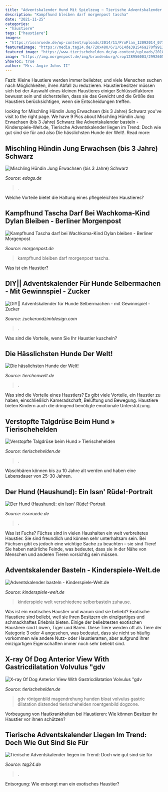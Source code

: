 ```yaml
---
title: "Adventskalender Hund Mit Spielzeug ~ Tierische Adventskalender Liegen Im Trend: Doch Wie Gut Sind Sie Für"
description: "Kampfhund bleiben darf morgenpost tascha"
date: "2021-11-25"
categories:
- "haustiere"
tags: ["haustiere"]
images:
- "https://issnruede.de/wp-content/uploads/2014/11/ProPlan_12092014_0775-1024x683.jpg"
featuredImage: "https://media.tag24.de/720x480/6/1/614de391546a270f9911.jpg"
featured_image: "https://www.tierischehelden.de/wp-content/uploads/2018/12/29-12-roentgenbild-hund-e1544781212689.jpg"
image: "https://img.morgenpost.de/img/brandenburg/crop128956003/2992605725-w820-cv16_9-q85/Kampfhund-Tascha-darf-bei-behindertem-Kind-bleiben.jpg"
ShowToc: true
author: "Mrs. Angie Johns II"
---
```



Fazit:
Kleine Haustiere werden immer beliebter, und viele Menschen suchen nach Möglichkeiten, ihren Abfall zu reduzieren. Haustierbesitzer müssen sich bei der Auswahl eines kleinen Haustieres einiger Schlüsselfaktoren bewusst sein und sicherstellen, dass sie das Gewicht und die Größe des Haustiers berücksichtigen, wenn sie Entscheidungen treffen.

	

		
looking for Mischling Hündin Jung Erwachsen (bis 3 Jahre) Schwarz you've visit to the right page. We have 9 Pics about Mischling Hündin Jung Erwachsen (bis 3 Jahre) Schwarz like Adventskalender basteln - Kinderspiele-Welt.de, Tierische Adventskalender liegen im Trend: Doch wie gut sind sie für and also Die hässlichsten Hunde der Welt!. Read more:
		
    
## Mischling Hündin Jung Erwachsen (bis 3 Jahre) Schwarz

<img loading=lazy src="https://media.edogs.de/picture/getFbImage/1416023" onerror="this.onerror=null;this.src='https://tse4.mm.bing.net/th?id=OIP._oYSDvvHdy0fAAyVi7vtPwHaG8&amp;pid=15.1';" alt="Mischling Hündin Jung Erwachsen (bis 3 Jahre) Schwarz">

_Source: edogs.de_

>. 

	

Welche Vorteile bietet die Haltung eines pflegeleichten Haustieres?

    
## Kampfhund Tascha Darf Bei Wachkoma-Kind Dylan Bleiben - Berliner Morgenpost

<img loading=lazy src="https://img.morgenpost.de/img/brandenburg/crop128956003/2992605725-w820-cv16_9-q85/Kampfhund-Tascha-darf-bei-behindertem-Kind-bleiben.jpg" onerror="this.onerror=null;this.src='https://tse3.mm.bing.net/th?id=OIP.yc3ObRPmvesguIners4vNwFNC7&amp;pid=15.1';" alt="Kampfhund Tascha darf bei Wachkoma-Kind Dylan bleiben - Berliner Morgenpost">

_Source: morgenpost.de_

>kampfhund bleiben darf morgenpost tascha. 

	

Was ist ein Haustier?

    
## DIY|| Adventskalender Für Hunde Selbermachen - Mit Gewinnspiel - Zucker

<img loading=lazy src="https://www.zuckerundzimtdesign.com/wp-content/uploads/2019/11/DIY-Adventskalender-1.jpg" onerror="this.onerror=null;this.src='https://tse1.mm.bing.net/th?id=OIP.7BQVtF6WMJk10CeTladTagHaHa&amp;pid=15.1';" alt="DIY|| Adventskalender für Hunde Selbermachen - mit Gewinnspiel - Zucker">

_Source: zuckerundzimtdesign.com_

>. 

	

Was sind die Vorteile, wenn Sie Ihr Haustier kuscheln?

    
## Die Hässlichsten Hunde Der Welt!

<img loading=lazy src="https://www.tierchenwelt.de/images/stories/specials/ugliest_dog_contest/elwood_2007_l.jpg" onerror="this.onerror=null;this.src='https://tse1.mm.bing.net/th?id=OIP.Lyd6EO28fThSgyvXUmyVwAHaLH&amp;pid=15.1';" alt="Die hässlichsten Hunde der Welt!">

_Source: tierchenwelt.de_

>. 

	

Was sind die Vorteile eines Haustiers?
Es gibt viele Vorteile, ein Haustier zu haben, einschließlich Kameradschaft, Belüftung und Bewegung. Haustiere bieten Kindern auch die dringend benötigte emotionale Unterstützung.

    
## Verstopfte Talgdrüse Beim Hund » Tierischehelden

<img loading=lazy src="https://www.tierischehelden.de/wp-content/uploads/verstopfte-talgdruese-hund.jpg" onerror="this.onerror=null;this.src='https://tse4.mm.bing.net/th?id=OIP.99N8s2VfLHIAD-vq79G50gHaFL&amp;pid=15.1';" alt="Verstopfte Talgdrüse beim Hund » Tierischehelden">

_Source: tierischehelden.de_

>. 

	

Waschbären können bis zu 10 Jahre alt werden und haben eine Lebensdauer von 25-30 Jahren.

    
## Der Hund (Haushund): Ein Issn&#039; Rüde!-Portrait

<img loading=lazy src="https://issnruede.de/wp-content/uploads/2014/11/ProPlan_12092014_0775-1024x683.jpg" onerror="this.onerror=null;this.src='https://tse4.mm.bing.net/th?id=OIP.qXc_ZENv9kQ-zER6lh0qjwHaE8&amp;pid=15.1';" alt="Der Hund (Haushund): ein Issn&#039; Rüde!-Portrait">

_Source: issnruede.de_

>. 

	

Was ist Fuchs?
Füchse sind in vielen Haushalten ein weit verbreitetes Haustier. Sie sind freundlich und können sehr unterhaltsam sein. Bei Füchsen gibt es jedoch eine wichtige Sache zu beachten – sie sind Tiere! Sie haben natürliche Feinde, was bedeutet, dass sie in der Nähe von Menschen und anderen Tieren vorsichtig sein müssen.

    
## Adventskalender Basteln - Kinderspiele-Welt.de

<img loading=lazy src="https://www.kinderspiele-welt.de/wp-content/uploads/2013/11/weihnachtsmannkalender1-517x689.jpg" onerror="this.onerror=null;this.src='https://tse4.mm.bing.net/th?id=OIP.T6WWOKH23b_dD5rAuWP68QHaJ3&amp;pid=15.1';" alt="Adventskalender basteln - Kinderspiele-Welt.de">

_Source: kinderspiele-welt.de_

>kinderspiele welt verschiedene selberbasteln zuhause. 

	

Was ist ein exotisches Haustier und warum sind sie beliebt?
Exotische Haustiere sind beliebt, weil sie ihren Besitzern ein einzigartiges und schmackhaftes Erlebnis bieten. Einige der beliebtesten exotischen Haustiere sind Löwen, Tiger und Bären. Diese Tiere werden oft als Tiere der Kategorie 3 oder 4 angesehen, was bedeutet, dass sie nicht so häufig vorkommen wie andere Nutz- oder Haustierarten, aber aufgrund ihrer einzigartigen Eigenschaften immer noch sehr beliebt sind.

    
## X-ray Of Dog Anterior View With Gastricdilatation Volvulus &quot;gdv

<img loading=lazy src="https://www.tierischehelden.de/wp-content/uploads/2018/12/29-12-roentgenbild-hund-e1544781212689.jpg" onerror="this.onerror=null;this.src='https://tse2.mm.bing.net/th?id=OIP.WIfAn-II5KYjm1nUQh-3NgHaGr&amp;pid=15.1';" alt="X-ray Of Dog Anterior View With Gastricdilatation Volvulus &quot;gdv">

_Source: tierischehelden.de_

>gdv röntgenbild magendrehung hunden bloat volvulus gastric dilatation distended tierischehelden roentgenbild dogzone. 

	

Vorbeugung von Hautkrankheiten bei Haustieren: Wie können Besitzer ihr Haustier vor ihnen schützen?

    
## Tierische Adventskalender Liegen Im Trend: Doch Wie Gut Sind Sie Für

<img loading=lazy src="https://media.tag24.de/720x480/6/1/614de391546a270f9911.jpg" onerror="this.onerror=null;this.src='https://tse3.mm.bing.net/th?id=OIP.ltArPMqwfuyqk4gTuOe2lAHaE8&amp;pid=15.1';" alt="Tierische Adventskalender liegen im Trend: Doch wie gut sind sie für">

_Source: tag24.de_

>. 

	

Entsorgung: Wie entsorgt man ein exotisches Haustier?

